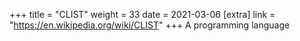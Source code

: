 +++
title = "CLIST"
weight = 33
date = 2021-03-06
[extra]
link = "https://en.wikipedia.org/wiki/CLIST"
+++
A programming language

